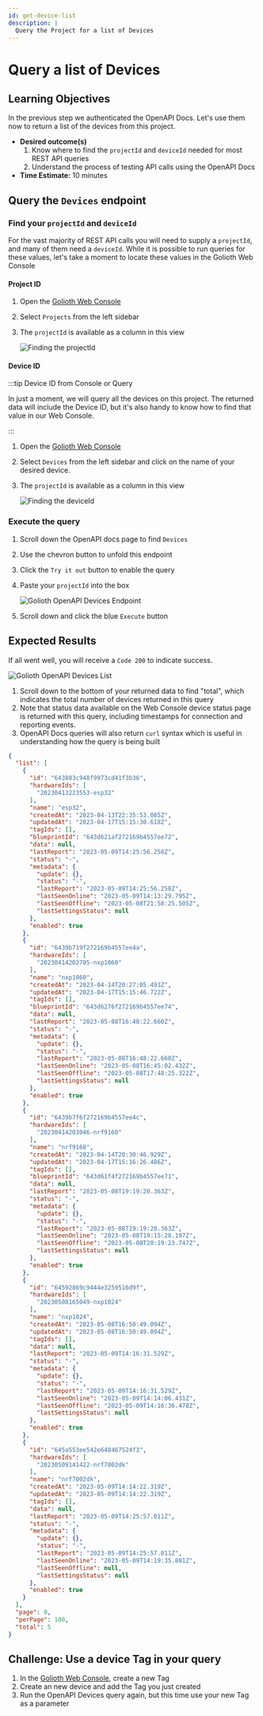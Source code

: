 ```yaml
---
id: get-device-list
description: |
  Query the Project for a list of Devices
---
```


# Query a list of Devices

## Learning Objectives

In the previous step we authenticated the OpenAPI Docs. Let's use them now to
return a list of the devices from this project.

* **Desired outcome(s)**
  1. Know where to find the `projectId` and `deviceId` needed for most REST API
     queries
  2. Understand the process of testing API calls using the OpenAPI Docs
* **Time Estimate:** 10 minutes

## Query the `Devices` endpoint

### Find your `projectId` and `deviceId`

For the vast majority of REST API calls you will need to supply a `projectId`, and many of them
need a `deviceId`. While it is possible to run queries for these values, let's
take a moment to locate these values in the Golioth Web Console

#### Project ID

1. Open the [Golioth Web Console](https://console.golioth.io)
2. Select `Projects` from the left sidebar
3. The `projectId` is available as a column in this view

    ![Finding the  projectId](./assets/golioth-console-find-project-id.jpg)

#### Device ID

:::tip Device ID from Console or Query

In just a moment, we will query all the devices on this project. The returned
data will include the Device ID, but it's also handy to know how to find
that value in our Web Console.

:::

1. Open the [Golioth Web Console](https://console.golioth.io)
2. Select `Devices` from the left sidebar and click on the name of your desired
   device.
3. The `projectId` is available as a column in this view

    ![Finding the deviceId](./assets/golioth-console-find-device-id.jpg)

### Execute the query

1. Scroll down the OpenAPI docs page to find `Devices`
2. Use the chevron button to unfold this endpoint
3. Click the `Try it out` button to enable the query
4. Paste your `projectId` into the box

    ![Golioth OpenAPI Devices Endpoint](./assets/golioth-openapi-docs-devices-endpoint.jpg)

5. Scroll down and click the blue `Execute` button

## Expected Results

If all went well, you will receive a `Code 200` to indicate success.

![Golioth OpenAPI Devices List](./assets/golioth-openapi-docs-devices-endpoint-success.jpg)

1. Scroll down to the bottom of your returned data to find "total", which
   indicates the total number of devices returned in this query
2. Note that status data available on the Web Console device status page is
   returned with this query, including timestamps for connection and reporting
   events.
3. OpenAPI Docs queries will also return `curl` syntax which is useful in
   understanding how the query is being built

```json
{
  "list": [
    {
      "id": "643883c948f9973cd41f3b36",
      "hardwareIds": [
        "20230413223553-esp32"
      ],
      "name": "esp32",
      "createdAt": "2023-04-13T22:35:53.085Z",
      "updatedAt": "2023-04-17T15:15:30.618Z",
      "tagIds": [],
      "blueprintId": "643d621af272169b4557ee72",
      "data": null,
      "lastReport": "2023-05-09T14:25:56.258Z",
      "status": "-",
      "metadata": {
        "update": {},
        "status": "-",
        "lastReport": "2023-05-09T14:25:56.258Z",
        "lastSeenOnline": "2023-05-09T14:13:29.795Z",
        "lastSeenOffline": "2023-05-08T21:58:25.505Z",
        "lastSettingsStatus": null
      },
      "enabled": true
    },
    {
      "id": "6439b719f272169b4557ee4a",
      "hardwareIds": [
        "20230414202705-nxp1060"
      ],
      "name": "nxp1060",
      "createdAt": "2023-04-14T20:27:05.493Z",
      "updatedAt": "2023-04-17T15:15:46.722Z",
      "tagIds": [],
      "blueprintId": "643d6276f272169b4557ee74",
      "data": null,
      "lastReport": "2023-05-08T16:48:22.660Z",
      "status": "-",
      "metadata": {
        "update": {},
        "status": "-",
        "lastReport": "2023-05-08T16:48:22.660Z",
        "lastSeenOnline": "2023-05-08T16:45:02.432Z",
        "lastSeenOffline": "2023-05-08T17:48:25.322Z",
        "lastSettingsStatus": null
      },
      "enabled": true
    },
    {
      "id": "6439b7f6f272169b4557ee4c",
      "hardwareIds": [
        "20230414203046-nrf9160"
      ],
      "name": "nrf9160",
      "createdAt": "2023-04-14T20:30:46.929Z",
      "updatedAt": "2023-04-17T15:16:26.486Z",
      "tagIds": [],
      "blueprintId": "643d61f4f272169b4557ee71",
      "data": null,
      "lastReport": "2023-05-08T19:19:20.363Z",
      "status": "-",
      "metadata": {
        "update": {},
        "status": "-",
        "lastReport": "2023-05-08T19:19:20.363Z",
        "lastSeenOnline": "2023-05-08T19:15:28.197Z",
        "lastSeenOffline": "2023-05-08T20:19:23.747Z",
        "lastSettingsStatus": null
      },
      "enabled": true
    },
    {
      "id": "64592869c9444e3259516d9f",
      "hardwareIds": [
        "20230508165049-nxp1024"
      ],
      "name": "nxp1024",
      "createdAt": "2023-05-08T16:50:49.094Z",
      "updatedAt": "2023-05-08T16:50:49.094Z",
      "tagIds": [],
      "data": null,
      "lastReport": "2023-05-09T14:16:31.529Z",
      "status": "-",
      "metadata": {
        "update": {},
        "status": "-",
        "lastReport": "2023-05-09T14:16:31.529Z",
        "lastSeenOnline": "2023-05-09T14:14:06.431Z",
        "lastSeenOffline": "2023-05-09T14:16:36.478Z",
        "lastSettingsStatus": null
      },
      "enabled": true
    },
    {
      "id": "645a553ee542e648467524f3",
      "hardwareIds": [
        "20230509141422-nrf7002dk"
      ],
      "name": "nrf7002dk",
      "createdAt": "2023-05-09T14:14:22.319Z",
      "updatedAt": "2023-05-09T14:14:22.319Z",
      "tagIds": [],
      "data": null,
      "lastReport": "2023-05-09T14:25:57.011Z",
      "status": "-",
      "metadata": {
        "update": {},
        "status": "-",
        "lastReport": "2023-05-09T14:25:57.011Z",
        "lastSeenOnline": "2023-05-09T14:19:35.881Z",
        "lastSeenOffline": null,
        "lastSettingsStatus": null
      },
      "enabled": true
    }
  ],
  "page": 0,
  "perPage": 100,
  "total": 5
}
```

## Challenge: Use a device Tag in your query

1. In the [Golioth Web Console](https://console.golioth.io), create a new Tag
2. Create an new device and add the Tag you just created
3. Run the OpenAPI Devices query again, but this time use your new Tag as a
   parameter
